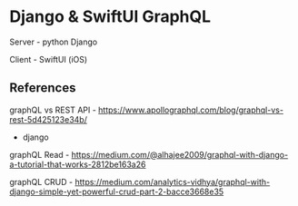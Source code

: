 # Django & SwiftUI GraphQL

Server - python Django

Client - SwiftUI (iOS)



## References

graphQL vs REST API - https://www.apollographql.com/blog/graphql-vs-rest-5d425123e34b/

- django

graphQL Read - https://medium.com/@alhajee2009/graphql-with-django-a-tutorial-that-works-2812be163a26

graphQL CRUD - https://medium.com/analytics-vidhya/graphql-with-django-simple-yet-powerful-crud-part-2-bacce3668e35

